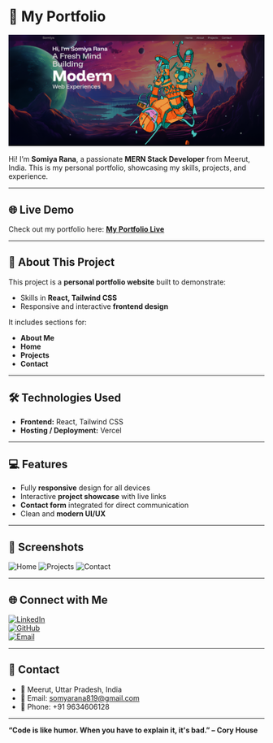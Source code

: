 # 💼 My Portfolio

![Portfolio Banner](./banner.png) <!-- Optional banner image -->

Hi! I’m **Somiya Rana**, a passionate **MERN Stack Developer** from Meerut, India. This is my personal portfolio, showcasing my skills, projects, and experience.  

---

## 🌐 Live Demo
Check out my portfolio here: [**My Portfolio Live**](https://my-beautiful-portfolio-phi.vercel.app/)

---

## 🚀 About This Project
This project is a **personal portfolio website** built to demonstrate:
- Skills in **React, Tailwind CSS**  
- Responsive and interactive **frontend design**  


It includes sections for:
- **About Me**  
- **Home**  
- **Projects**  
- **Contact**  

---

## 🛠️ Technologies Used
- **Frontend:** React, Tailwind CSS
- **Hosting / Deployment:** Vercel  


---

## 💻 Features
- Fully **responsive** design for all devices  
- Interactive **project showcase** with live links  
- **Contact form** integrated for direct communication  
- Clean and **modern UI/UX**  

---

## 📸 Screenshots
<!-- Add screenshots inside `images` folder -->
![Home](./images/home.png)
![Projects](./images/projects.png)
![Contact](./images/contact.png)

---

## 🌐 Connect with Me
[![LinkedIn](https://img.shields.io/badge/LinkedIn-0A66C2?style=for-the-badge&logo=linkedin&logoColor=white)](https://www.linkedin.com/in/somiya-rana-b35152255/)  
[![GitHub](https://img.shields.io/badge/GitHub-100000?style=for-the-badge&logo=github&logoColor=white)](https://github.com/SomiyaRana)  
[![Email](https://img.shields.io/badge/Email-D14836?style=for-the-badge&logo=gmail&logoColor=white)](mailto:somyarana819@gmail.com)

---

## 📌 Contact
- 📍 Meerut, Uttar Pradesh, India  
- 📧 Email: somyarana819@gmail.com  
- 📱 Phone: +91 9634606128  

---

**“Code is like humor. When you have to explain it, it's bad.” – Cory House**
